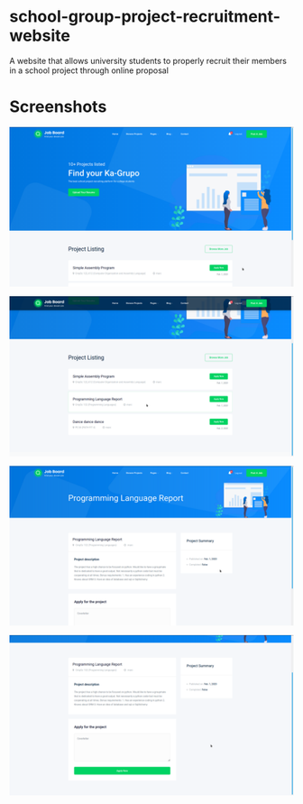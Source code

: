 # school-group-project-recruitment-website
A website that allows university students to properly recruit their members in a school project through online proposal 

# Screenshots

![Homepage](/readme/images/home.png)


![Project Listings](/readme/images/project-listings.png)


![Project Information](/readme/images/project-information.png)

   
![Project Information 2](/readme/images/project-information-2.png)    


